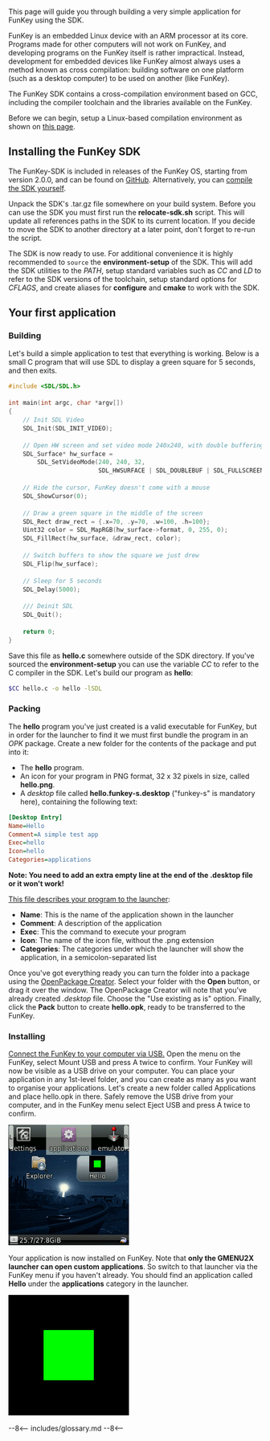 This page will guide you through building a very simple application for FunKey using the SDK.

FunKey is an embedded Linux device with an ARM processor at its core. Programs made for other computers will not work on FunKey, and developing programs on the FunKey itself is rather impractical. Instead, development for embedded devices like FunKey almost always uses a method known as cross compilation: building software on one platform (such as a desktop computer) to be used on another (like FunKey).

The FunKey SDK contains a cross-compilation environment based on GCC, including the compiler toolchain and the libraries available on the FunKey.

Before we can begin, setup a Linux-based compilation environment as shown on [this page][1].

## Installing the FunKey SDK

The FunKey-SDK is included in releases of the FunKey OS, starting from version 2.0.0, and can be found on [GitHub][2]. Alternatively, you can [compile the SDK yourself][3].

Unpack the SDK's .tar.gz file somewhere on your build system. Before you can use the SDK you must first run the **relocate-sdk.sh** script. This will update all references paths in the SDK to its current location. If you decide to move the SDK to another directory at a later point, don't forget to re-run the script.

The SDK is now ready to use. For additional convenience it is highly recommended to `source` the **environment-setup** of the SDK. This will add the SDK utilities to the *PATH*, setup standard variables such as *CC* and *LD* to refer to the SDK versions of the toolchain, setup standard options for *CFLAGS*, and create aliases for **configure** and **cmake** to work with the SDK.

## Your first application

### Building

Let's build a simple application to test that everything is working. Below is a small C program that will use SDL to display a green square for 5 seconds, and then exits.

```C
#include <SDL/SDL.h>

int main(int argc, char *argv[])
{   
    // Init SDL Video
    SDL_Init(SDL_INIT_VIDEO);

    // Open HW screen and set video mode 240x240, with double buffering 
    SDL_Surface* hw_surface =
        SDL_SetVideoMode(240, 240, 32,
                         SDL_HWSURFACE | SDL_DOUBLEBUF | SDL_FULLSCREEN);
    
    // Hide the cursor, FunKey doesn't come with a mouse
    SDL_ShowCursor(0);

    // Draw a green square in the middle of the screen
    SDL_Rect draw_rect = {.x=70, .y=70, .w=100, .h=100};
    Uint32 color = SDL_MapRGB(hw_surface->format, 0, 255, 0);
    SDL_FillRect(hw_surface, &draw_rect, color);
    
    // Switch buffers to show the square we just drew
    SDL_Flip(hw_surface);

    // Sleep for 5 seconds
    SDL_Delay(5000);

    /// Deinit SDL
    SDL_Quit();

    return 0;
}
```

Save this file as **hello.c** somewhere outside of the SDK directory. If you've sourced the **environment-setup** you can use the variable *CC* to refer to the C compiler in the SDK. Let's build our program as **hello**:

```bash
$CC hello.c -o hello -lSDL
```

### Packing

The **hello** program you've just created is a valid executable for FunKey, but in order for the launcher to find it we must first bundle the program in an *OPK* package. Create a new folder for the contents of the package and put into it:

- The **hello** program.
- An icon for your program in PNG format, 32 x 32 pixels in size, called **hello.png**.
- A *desktop* file called **hello.funkey-s.desktop** ("funkey-s" is mandatory here), containing the following text:

```ini
[Desktop Entry]
Name=Hello
Comment=A simple test app
Exec=hello
Icon=hello
Categories=applications
```

**Note: You need to add an extra empty line at the end of the .desktop file or it won't work!**

[This file describes your program to the launcher][4]:

- **Name**: This is the name of the application shown in the launcher
- **Comment**: A description of the application
- **Exec**: This the command to execute your program
- **Icon**: The name of the icon file, without the .png extension
- **Categories**: The categories under which the launcher will show the application, in a semicolon-separated list

Once you've got everything ready you can turn the folder into a package using the [OpenPackage Creator][5]. Select your folder with the **Open** button, or drag it over the window. The OpenPackage Creator will note that you've already created *.desktop* file. Choose the "Use existing as is" option. Finally, click the **Pack** button to create **hello.opk**, ready to be transferred to the FunKey.

### Installing

[Connect the FunKey to your computer via USB.][6] Open the menu on the FunKey, select Mount USB and press A twice to confirm. Your FunKey will now be visible as a USB drive on your computer. You can place your application in any 1st-level folder, and you can create as many as you want to organise your applications. Let's create a new folder called Applications and place hello.opk in there. Safely remove the USB drive from your computer, and in the FunKey menu select Eject USB and press A twice to confirm.

![Hello program is now visible in the Launcher](/assets/images/Hello_program_shown_in_launcher.png)

Your application is now installed on FunKey. Note that **only the GMENU2X launcher can open custom applications**. So switch to that launcher via the FunKey menu if you haven't already. You should find an application called **Hello** under the **applications** category in the launcher.

![The Hello program running on FunKey](/assets/images/Hello_program_running.png)

[1]: ../compilation_environments
[2]: https://github.com/DrUm78/FunKey-OS/releases/
[3]: ../compile_sdk
[4]: https://github.com/gcwnow/buildroot/wiki/Package-file-format
[5]: https://github.com/Harteex/OpenPackageCreator/releases
[6]: /user_manual/tutorials/software/add_opk

--8<--
includes/glossary.md
--8<--